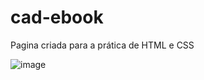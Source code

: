 # cad-ebook

Pagina criada para a prática de HTML e CSS

![image](https://user-images.githubusercontent.com/64222588/207869387-a54f096c-ffd7-4922-82d7-55057554e537.png)
